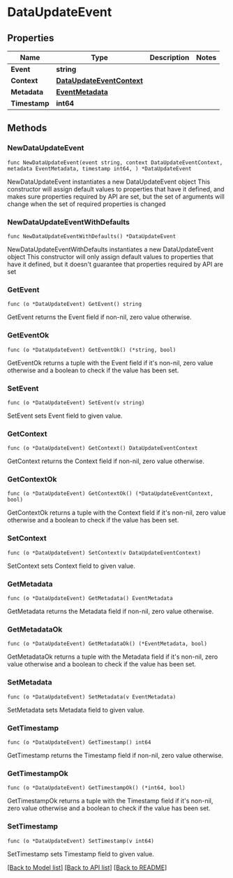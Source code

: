 # DataUpdateEvent

## Properties

Name | Type | Description | Notes
------------ | ------------- | ------------- | -------------
**Event** | **string** |  | 
**Context** | [**DataUpdateEventContext**](DataUpdateEventContext.md) |  | 
**Metadata** | [**EventMetadata**](EventMetadata.md) |  | 
**Timestamp** | **int64** |  | 

## Methods

### NewDataUpdateEvent

`func NewDataUpdateEvent(event string, context DataUpdateEventContext, metadata EventMetadata, timestamp int64, ) *DataUpdateEvent`

NewDataUpdateEvent instantiates a new DataUpdateEvent object
This constructor will assign default values to properties that have it defined,
and makes sure properties required by API are set, but the set of arguments
will change when the set of required properties is changed

### NewDataUpdateEventWithDefaults

`func NewDataUpdateEventWithDefaults() *DataUpdateEvent`

NewDataUpdateEventWithDefaults instantiates a new DataUpdateEvent object
This constructor will only assign default values to properties that have it defined,
but it doesn't guarantee that properties required by API are set

### GetEvent

`func (o *DataUpdateEvent) GetEvent() string`

GetEvent returns the Event field if non-nil, zero value otherwise.

### GetEventOk

`func (o *DataUpdateEvent) GetEventOk() (*string, bool)`

GetEventOk returns a tuple with the Event field if it's non-nil, zero value otherwise
and a boolean to check if the value has been set.

### SetEvent

`func (o *DataUpdateEvent) SetEvent(v string)`

SetEvent sets Event field to given value.


### GetContext

`func (o *DataUpdateEvent) GetContext() DataUpdateEventContext`

GetContext returns the Context field if non-nil, zero value otherwise.

### GetContextOk

`func (o *DataUpdateEvent) GetContextOk() (*DataUpdateEventContext, bool)`

GetContextOk returns a tuple with the Context field if it's non-nil, zero value otherwise
and a boolean to check if the value has been set.

### SetContext

`func (o *DataUpdateEvent) SetContext(v DataUpdateEventContext)`

SetContext sets Context field to given value.


### GetMetadata

`func (o *DataUpdateEvent) GetMetadata() EventMetadata`

GetMetadata returns the Metadata field if non-nil, zero value otherwise.

### GetMetadataOk

`func (o *DataUpdateEvent) GetMetadataOk() (*EventMetadata, bool)`

GetMetadataOk returns a tuple with the Metadata field if it's non-nil, zero value otherwise
and a boolean to check if the value has been set.

### SetMetadata

`func (o *DataUpdateEvent) SetMetadata(v EventMetadata)`

SetMetadata sets Metadata field to given value.


### GetTimestamp

`func (o *DataUpdateEvent) GetTimestamp() int64`

GetTimestamp returns the Timestamp field if non-nil, zero value otherwise.

### GetTimestampOk

`func (o *DataUpdateEvent) GetTimestampOk() (*int64, bool)`

GetTimestampOk returns a tuple with the Timestamp field if it's non-nil, zero value otherwise
and a boolean to check if the value has been set.

### SetTimestamp

`func (o *DataUpdateEvent) SetTimestamp(v int64)`

SetTimestamp sets Timestamp field to given value.



[[Back to Model list]](../README.md#documentation-for-models) [[Back to API list]](../README.md#documentation-for-api-endpoints) [[Back to README]](../README.md)


